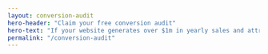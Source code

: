 ```yaml
---
layout: conversion-audit
hero-header: "Claim your free conversion audit"
hero-text: "If your website generates over $1m in yearly sales and attracts over 100k visitors each month, we can help you to increase your profits"
permalink: "/conversion-audit"
---
```


